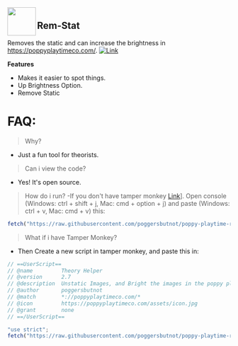 <img src="https://m.media-amazon.com/images/M/MV5BMzY3ZGU1MTgtM2YzMS00OTRkLTg3NWQtOWNmNTUxN2M3NzI3XkEyXkFqcGdeQXVyNzEwMzUxMzU@._V1_FMjpg_UX1000_.jpg" width="64" align="left" />

## Rem-Stat
Removes the static and can increase the brightness in https://poppyplaytimeco.com/. [![Link](https://cdn.discordapp.com/emojis/908678193886658570.png?size=28)](https://poppyplaytimeco.com/)

**Features**
- Makes it easier to spot things.
- Up Brightness Option.
- Remove Static


# FAQ:
> Why?
- Just a fun tool for theorists.

> Can i view the code?
- Yes! It's open source.

> How do i run?
-If you don't have tamper monkey [Link](https://chrome.google.com/webstore/detail/tampermonkey/dhdgffkkebhmkfjojejmpbldmpobfkfo?hl=en)]. Open console (Windows: ctrl + shift + j, Mac: cmd + option + j) and paste (Windows: ctrl + v, Mac: cmd + v) this:

```js
fetch("https://raw.githubusercontent.com/poggersbutnot/poppy-playtime-rem-static/main/scripts/console-script.js").then((res) => res.text().then((t) => eval(t)))
```

> What if i have Tamper Monkey?
- Then Create a new script in tamper monkey, and paste this in:

```js
// ==UserScript==
// @name         Theory Helper
// @version      2.7
// @description  Unstatic Images, and Bright the images in the poppy playtime site.
// @author       poggersbutnot
// @match        *://poppyplaytimeco.com/*
// @icon         https://poppyplaytimeco.com/assets/icon.jpg
// @grant        none
// ==/UserScript==

"use strict";
fetch("https://raw.githubusercontent.com/poggersbutnot/poppy-playtime-rem-static/main/scripts/Tamper-Monkey.js").then((res) => res.text().then((t) => eval(t)))
```

